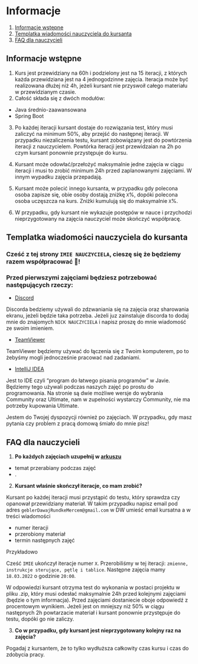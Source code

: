 
# Informacje
1. [Informacje wstępne](https://github.com/robertgrochowski/kurs-java/blob/main/regulamin.md#informacje-wst%C4%99pne)
2. [Templatka wiadomości nauczyciela do kursanta](https://github.com/robertgrochowski/kurs-java/blob/main/regulamin.md#templatka-wiadomo%C5%9Bci-nauczyciela-do-kursanta)
3. [FAQ dla nauczycieli](https://github.com/robertgrochowski/kurs-java/blob/main/regulamin.md#templatka-wiadomo%C5%9Bci-nauczyciela-do-kursanta)

## Informacje wstępne
1. Kurs jest przewidziany na 60h i podzielony jest na 15 iteracji, z których każda przewidziana jest na 4 jednogodzinne zajęcia. Iteracja może być realizowana dłużej niż 4h, jeżeli kursant nie przyswoił całego materiału w przewidzianym czasie.
2. Całość składa się z dwóch modułów:
- Java średnio-zaawansowana
- Spring Boot
3. Po każdej iteracji kursant dostaje do rozwiązania test, który musi zaliczyć na minimum 50%, aby przejść do następnej iteracji. W przypadku niezaliczenia testu, kursant zobowiązany jest do powtórzenia iteracji z nauczycielem. Powtórka iteracji jest przewidzaian na 2h po czym kursant ponownie przystępuje do kursu.
4. Kursant może odowłać/przełożyć maksymalnie jedne zajęcia w ciągu iteracji i musi to zrobić minimum 24h przed zaplanowanymi zajęciami. W innym wypadku zajęcia przepadają.

5. Kursant może polecić innego kursanta, w przypadku gdy polecona osoba zapisze się, obie osoby dostają zniżkę `X`%, dopóki polecona osoba uczęszcza na kurs. Zniżki kumulują się do maksymalnie `X`%.
6. W przypadku, gdy kursant nie wykazuje postępów w nauce i przychodzi nieprzygotowany na zajęcia nauczyciel może skończyć współpracę.

## Templatka wiadomości nauczyciela do kursanta

### Cześć z tej strony `IMIE NAUCZYCIELA`, cieszę się że będziemy razem współpracować 🙂!

### Przed pierwszymi zajęciami będziesz potrzebować następujących rzeczy:

-   [Discord](https://discord.com/download)

Discorda bedziemy używali do zdzwaniania się na zajęcia oraz sharowania ekranu, jeżeli będzie taka potrzeba. Jeżeli juz zainstaluje discorda to dodaj mnie do znajomych `NICK NAUCZYCIELA` i napisz proszę do mnie wiadomość ze swoim imieniem.

-   [TeamViewer](https://www.teamviewer.com/pl/)

TeamViewer będziemy używać do łączenia się z Twoim komputerem, po to żebyśmy mogli jednocześnie pracować nad zadaniami.

-   [IntelliJ IDEA](https://www.jetbrains.com/idea/download/)

Jest to IDE czyli “program do łatwego pisania programów” w Javie. Będziemy tego używali podczas naszych zajęć po prostu do programowania. Na stronie są dwie możliwe wersje do wybrania Community oraz Ultimate, nam w zupelności wystarczy Community, nie ma potrzeby kupowania Ultimate.

Jestem do Twojej dyspozycji również po zajęciach. W przypadku, gdy masz pytania czy problem z pracą domową śmiało do mnie pisz!

## FAQ dla nauczycieli
1. **Po każdych zajęciach uzupełnij w [arkuszu]()**
- temat przerabiany podczas zajęć
- .
2. **Kursant właśnie skończył iteracje, co mam zrobić?**

Kursant po każdej iteracji musi przystąpić do testu, który sprawdza czy opanował przewidziany materiał. W takim przypadku napisz email pod adres `geblerDawajRundkeMercem@gmail.com`
   w DW umieść email kursatna a w treści wiadomości
- numer iteracji
- przerobiony materiał
- termin następnych zajęć
  
Przykładowo

Cześć
`IMIE` ukończył iteracje numer `X`. Przerobiliśmy w tej iteracji: `zmienne, instrukcje sterujące, pętlę i tablice`. Następne zajęcia mamy `18.03.2022` o godzinie `20:00`.

W odpowiedzi kursant otrzyma test do wykonania w postaci projektu w pliku .zip, który musi odesłać maksymalnie 24h przed kolejnymi zajęciami (będzie o tym informacja). Przed zajęciami dostaniecie oboje odpowiedź z procentowym wynikiem. Jeżeli jest on mniejszy niż 50% w ciągu następnych 2h powtarzacie materiał i kursant ponownie przystępuje do testu, dopóki go nie zaliczy.

3. **Co w przypadku, gdy kursant jest nieprzygotowany kolejny raz na zajęcia?**

Pogadaj z kursantem, że to tylko wydłuższa całkowity czas kursu i czas do zdobycia pracy.

